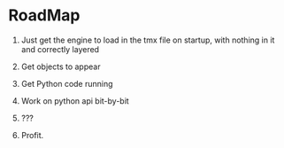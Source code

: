 RoadMap
=======

1. Just get the engine to load in the tmx file on startup, with nothing in it and correctly layered

2. Get objects to appear

3. Get Python code running

4. Work on python api bit-by-bit

5. ???

6. Profit.
